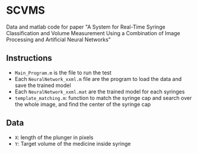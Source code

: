 # SCVMS
Data and matlab code for paper "A System for Real-Time Syringe Classification and Volume Measurement Using a Combination of Image Processing and Artificial Neural Networks"

## Instructions
- `Main_Program.m` is the file to run the test
- Each `NeuralNetwork_xxml.m` file are the program to load the data and save the trained model
- Each `NeuralNetwork_xxml.mat` are the trained model for each syringes
- `template_matching.m`: function to match the syringe cap and search over the whole image, and find the center of the syringe cap

## Data
- `X`: length of the plunger in pixels
- `Y`: Target volume of the medicine inside syringe
